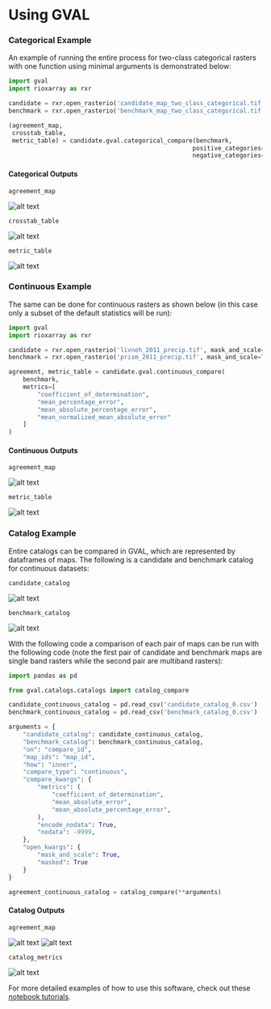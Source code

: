 # Using GVAL

### Categorical Example
An example of running the entire process for two-class categorical rasters with one function using minimal arguments is demonstrated below:

```python
import gval
import rioxarray as rxr

candidate = rxr.open_rasterio('candidate_map_two_class_categorical.tif', mask_and_scale=True)
benchmark = rxr.open_rasterio('benchmark_map_two_class_categorical.tif', mask_and_scale=True)

(agreement_map,
 crosstab_table,
 metric_table) = candidate.gval.categorical_compare(benchmark,
                                                   positive_categories=[2],
                                                   negative_categories=[0, 1])
```

#### Categorical Outputs

`agreement_map`

![alt text](../images/agreement_map.png)

`crosstab_table`

![alt text](../images/cross_table.png)

`metric_table`

![alt text](../images/metric_table.png)

### Continuous Example

The same can be done for continuous rasters as shown below (in this case only a subset of the default statistics will be run):

```python
import gval
import rioxarray as rxr

candidate = rxr.open_rasterio('livneh_2011_precip.tif', mask_and_scale=True) # VIC
benchmark = rxr.open_rasterio('prism_2011_precip.tif', mask_and_scale=True) # PRISM

agreement, metric_table = candidate.gval.continuous_compare(
    benchmark,
    metrics=[
        "coefficient_of_determination",
        "mean_percentage_error",
        "mean_absolute_percentage_error",
        "mean_normalized_mean_absolute_error"
    ]
)
```

#### Continuous Outputs

`agreement_map`

![alt text](../images/continuous_agreement_map.png)

`metric_table`

![alt text](../images/continuous_metric_table.png)

### Catalog Example

Entire catalogs can be compared in GVAL, which are represented by dataframes of maps.  The following is a candidate
and benchmark catalog for continuous datasets:

`candidate_catalog`

![alt text](../images/candidate_catalog.png)

`benchmark_catalog`

![alt text](../images/benchmark_catalog.png)

With the following code a comparison of each pair of maps can be run with the following code (note the first pair of
candidate and benchmark maps are single band rasters while the second pair are multiband rasters):

```python
import pandas as pd

from gval.catalogs.catalogs import catalog_compare

candidate_continuous_catalog = pd.read_csv('candidate_catalog_0.csv')
benchmark_continuous_catalog = pd.read_csv('benchmark_catalog_0.csv')

arguments = {
    "candidate_catalog": candidate_continuous_catalog,
    "benchmark_catalog": benchmark_continuous_catalog,
    "on": "compare_id",
    "map_ids": "map_id",
    "how": "inner",
    "compare_type": "continuous",
    "compare_kwargs": {
        "metrics": (
            "coefficient_of_determination",
            "mean_absolute_error",
            "mean_absolute_percentage_error",
        ),
        "encode_nodata": True,
        "nodata": -9999,
    },
    "open_kwargs": {
        "mask_and_scale": True,
        "masked": True
    }
}

agreement_continuous_catalog = catalog_compare(**arguments)
```

#### Catalog Outputs

`agreement_map`

![alt text](../images/catalog_agreement_map.png)
![alt text](../images/catalog_agreement_map2.png)

`catalog_metrics`

![alt text](../images/catalog_metric_table.png)

For more detailed examples of how to use this software, check out these
[notebook tutorials](https://github.com/NOAA-OWP/gval/blob/main/notebooks).
